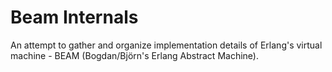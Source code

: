 Beam Internals
==============

An attempt to gather and organize implementation details of Erlang's virtual
machine - BEAM (Bogdan/Björn's Erlang Abstract Machine).
